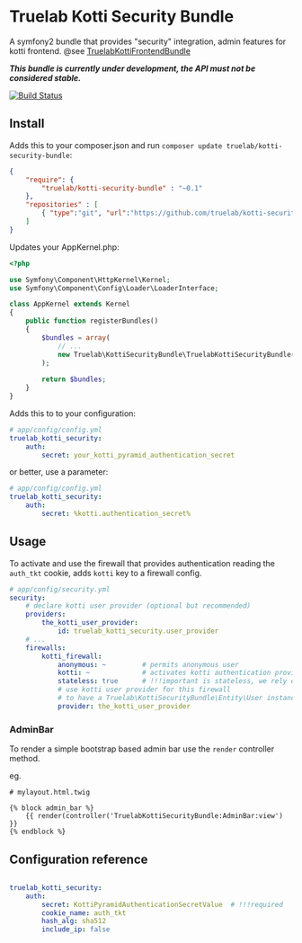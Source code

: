 Truelab Kotti Security Bundle
=============================

A symfony2 bundle that provides "security" integration, admin features for kotti frontend. 
@see [TruelabKottiFrontendBundle](https://github.com/truelab/kotti-frontend-bundle)


***This bundle is currently under development, the API must not be considered stable.***

[![Build Status](https://api.travis-ci.org/truelab/kotti-security-bundle.svg)](https://travis-ci.org/truelab/kotti-security-bundle)


## Install

Adds this to your composer.json and run ```composer update truelab/kotti-security-bundle```:

```json
{
    "require": {
        "truelab/kotti-security-bundle" : "~0.1"
    },
    "repositories" : [
        { "type":"git", "url":"https://github.com/truelab/kotti-security-bundle.git" }
    ]
}    
```    

Updates your AppKernel.php: 

```php
<?php

use Symfony\Component\HttpKernel\Kernel;
use Symfony\Component\Config\Loader\LoaderInterface;

class AppKernel extends Kernel
{
    public function registerBundles()
    {
        $bundles = array(
            // ...
            new Truelab\KottiSecurityBundle\TruelabKottiSecurityBundle(),
        );
        
        return $bundles;
    }
}
```    
    
Adds this to to your configuration:

```yaml
# app/config/config.yml
truelab_kotti_security:
    auth:
        secret: your_kotti_pyramid_authentication_secret
```


or better, use a parameter:

```yaml
# app/config/config.yml
truelab_kotti_security:
    auth:
        secret: %kotti.authentication_secret%
```

## Usage

To activate and use the firewall that provides authentication reading the ```auth_tkt``` cookie, 
adds ```kotti``` key to a firewall config.

```yaml
# app/config/security.yml
security:
    # declare kotti user provider (optional but recommended)
    providers:
        the_kotti_user_provider:
            id: truelab_kotti_security.user_provider 
    # ...
    firewalls:
        kotti_firewall:
            anonymous: ~         # permits anonymous user
            kotti: ~             # activates kotti authentication provider
            stateless: true      # !!!important is stateless, we rely only on the presence of a valid auth_tkt cookie
            # use kotti user provider for this firewall 
            # to have a Truelab\KottiSecurityBundle\Entity\User instance as authenticated user
            provider: the_kotti_user_provider 
```

### AdminBar

To render a simple bootstrap based admin bar use the ```render``` controller method.
 
eg.

```twig
# mylayout.html.twig

{% block admin_bar %}
    {{ render(controller('TruelabKottiSecurityBundle:AdminBar:view') }}
{% endblock %}
```

## Configuration reference

```yaml

truelab_kotti_security:
    auth:
        secret: KottiPyramidAuthenticationSecretValue  # !!!required
        cookie_name: auth_tkt
        hash_alg: sha512
        include_ip: false
```            
             
